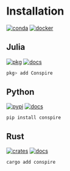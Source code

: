# Installation

[![conda](https://img.shields.io/conda/v/mrbuche/conspire?logo=Anaconda&label=Conda&color=%2344A833)](https://anaconda.org/mrbuche/conspire)
[![docker](https://img.shields.io/docker/v/mrbuche/conspire?logo=docker&label=Docker&color=%232496ED)](https://hub.docker.com/r/mrbuche/conspire)

## Julia

[![pkg](https://img.shields.io/github/v/release/mrbuche/Conspire.jl?logo=julia&label=Pkg&color=%239558B2)](https://juliahub.com/ui/Packages/General/Conspire)
[![docs](https://img.shields.io/badge/Docs-API-blue?logo=github)](https://mrbuche.github.io/Conspire.jl)

```julia
pkg> add Conspire
```

## Python

[![pypi](https://img.shields.io/pypi/v/conspire?logo=pypi&logoColor=FBE072&label=PyPI&color=4B8BBE)](https://pypi.org/project/conspire)
[![docs](https://img.shields.io/badge/Docs-API-8CA1AF?logo=readthedocs)](https://conspire.readthedocs.io)

```shell
pip install conspire
```

## Rust

[![crates](https://img.shields.io/crates/v/conspire?logo=rust&logoColor=000000&label=Crates&color=32592f)](https://crates.io/crates/conspire)
[![docs](https://img.shields.io/badge/Docs-API-e57300?logo=docsdotrs&logoColor=000000)](https://docs.rs/conspire)

```shell
cargo add conspire
```
